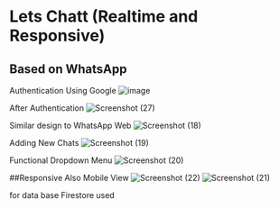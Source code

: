 # Lets Chatt (Realtime and Responsive)
## Based on WhatsApp 

Authentication Using Google
![image](https://user-images.githubusercontent.com/74947287/179937368-9ed9e1db-a169-450a-b639-a6531db16614.png)

After Authentication
![Screenshot (27)](https://user-images.githubusercontent.com/74947287/179936533-b3bdccf8-c8da-405d-a99b-6c6e2404e2d7.png)

Similar design to WhatsApp Web 
![Screenshot (18)](https://user-images.githubusercontent.com/74947287/179936738-c4f11716-721d-44f8-868e-b6b70febf0ef.png)

Adding New Chats
![Screenshot (19)](https://user-images.githubusercontent.com/74947287/179936777-f0033ea8-b021-4385-8f35-e63dcc041b5e.png)

Functional Dropdown Menu
![Screenshot (20)](https://user-images.githubusercontent.com/74947287/179936954-6eda8b12-7b52-492c-abc7-c88ad5361204.png)

##Responsive Also
Mobile View
![Screenshot (22)](https://user-images.githubusercontent.com/74947287/179937122-7cd19d33-8c12-4bd8-8bd7-edbace316248.png)
![Screenshot (21)](https://user-images.githubusercontent.com/74947287/179937172-6418670b-cf31-40e9-ab8d-c860bf9a8985.png)

for data base Firestore used
